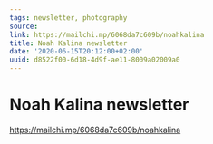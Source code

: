 ```yaml
---
tags: newsletter, photography
source:
link: https://mailchi.mp/6068da7c609b/noahkalina
title: Noah Kalina newsletter
date: '2020-06-15T20:12:00+02:00'
uuid: d8522f00-6d18-4d9f-ae11-8009a02009a0
---
```


# Noah Kalina newsletter
https://mailchi.mp/6068da7c609b/noahkalina
